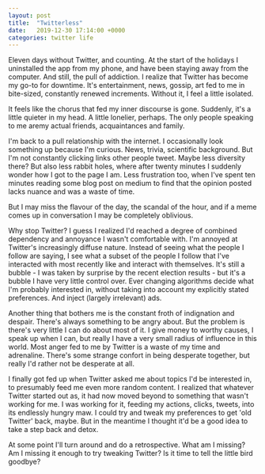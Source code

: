 ```yaml
---
layout: post
title:  "Twitterless"
date:   2019-12-30 17:14:00 +0000
categories: twitter life
---
```

Eleven days without Twitter, and counting. At the start of the holidays I uninstalled the app from my phone, and have been staying away from the computer.
And still, the pull of addiction. I realize that Twitter has become my go-to for downtime. It's entertainment, news, gossip, art fed to me in bite-sized, constantly renewed increments. Without it, I feel a little isolated.

It feels like the chorus that fed my inner discourse is gone. Suddenly, it's a little quieter in my head. A little lonelier, perhaps. The only people speaking to me aremy actual friends, acquaintances and family.

I'm back to a pull relationship with the internet. I occasionally look something up because I'm curious. News, trivia, scientific background. But I'm not constantly clicking links other people tweet. Maybe less diversity there? But also less rabbit holes, where after twenty minutes I suddenly wonder how I got to the page I am. Less frustration too, when I've spent ten minutes reading some blog post on medium to find that the opinion posted lacks nuance and was a waste of time.

But I may miss the flavour of the day, the scandal of the hour, and if a meme comes up in conversation I may be completely oblivious.

Why stop Twitter? I guess I realized I'd reached a degree of combined dependency and annoyance I wasn't comfortable with. I'm annoyed at Twitter's increasingly diffuse nature. Instead of seeing what the people I follow are saying, I see what a subset of the people I follow that I've interacted with most recently like and interact with themselves. It's still a bubble - I was taken by surprise by the recent election results - but it's a bubble I have very little control over. Ever changing algorithms decide what I'm probably interested in, without taking into account my explicitly stated preferences. And inject (largely irrelevant) ads.

Another thing that bothers me is the constant froth of indignation and despair. There's always something to be angry about. But the problem is there's very little I can do about most of it. I give money to worthy causes, I speak up when I can, but really I have a very small radius of influence in this world. Most anger fed to me by Twitter is a waste of my time and adrenaline. There's some strange confort in being desperate together, but really I'd rather not be desperate at all.

I finally got fed up when Twitter asked me about topics I'd be interested in, to presumably feed me even more random content. I realized that whatever Twitter started out as, it had now moved beyond to something that wasn't working for me. I was working for it, feeding my actions, clicks, tweets, into its endlessly hungry maw. I could try and tweak my preferences to get 'old Twitter' back, maybe. But in the meantime I thought it'd be a good idea to take a step back and detox.

At some point I'll turn around and do a retrospective. What am I missing? Am I missing it enough to try tweaking Twitter? Is it time to tell the little bird goodbye?
